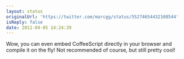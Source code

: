 ```yaml
---
layout: status
originalUrl: 'https://twitter.com/marcgg/status/55274654432108544'
isReply: false
date: 2011-04-05 14:24:39
---
```


Wow, you can even embed CoffeeScript directly in your browser and compile it on the fly! Not recommended of course, but still pretty cool!
